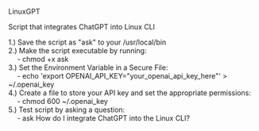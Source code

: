 LinuxGPT

Script that integrates ChatGPT into Linux CLI

1.) Save the script as "ask" to your /usr/local/bin
<br>
2.) Make the script executable by running: 
<br>
&emsp;    - chmod +x ask
<br>
3.) Set the Environment Variable in a Secure File:
<br>
&emsp;    - echo 'export OPENAI_API_KEY="your_openai_api_key_here"' > ~/.openai_key
<br>
4.) Create a file to store your API key and set the appropriate permissions:
<br>
&emsp;    - chmod 600 ~/.openai_key
<br>
5.) Test script by asking a question:
<br>
&emsp;    - ask How do I integrate ChatGPT into the Linux CLI?
